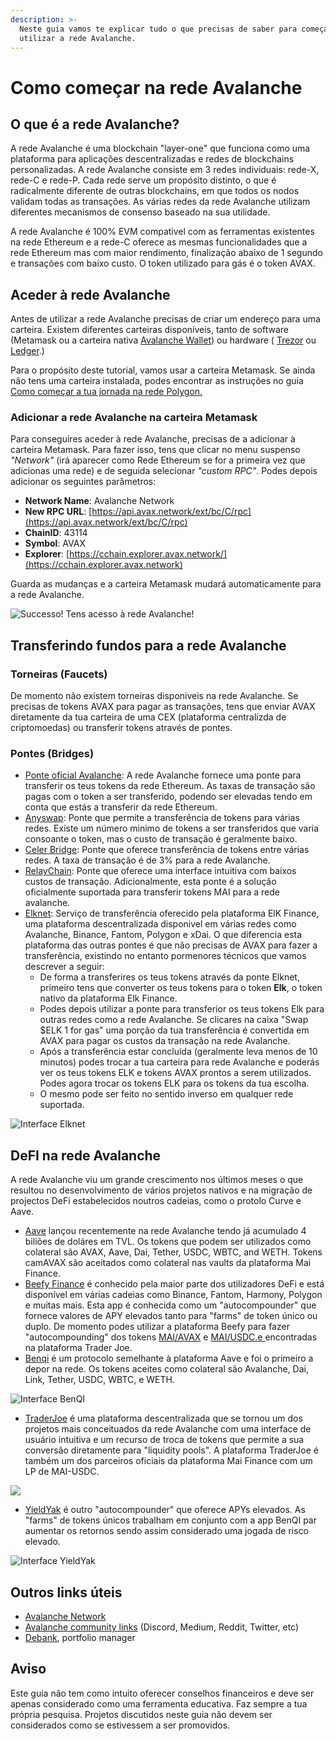```yaml
---
description: >-
  Neste guia vamos te explicar tudo o que precisas de saber para começares a
  utilizar a rede Avalanche.
---
```


# Como começar na rede Avalanche

## O que é a rede Avalanche?

A rede Avalanche é uma blockchain "layer-one" que funciona como uma plataforma para aplicações descentralizadas e redes de blockchains personalizadas. A rede Avalanche consiste em 3 redes individuais: rede-X, rede-C e rede-P. Cada rede serve um propósito distinto, o que é radicalmente diferente de outras blockchains, em que todos os nodos validam todas as transações. As várias redes da rede Avalanche utilizam diferentes mecanismos de consenso baseado na sua utilidade.

A rede Avalanche é 100% EVM compativel com as ferramentas existentes na rede Ethereum e a rede-C oferece as mesmas funcionalidades que a rede Ethereum mas com maior rendimento, finalização abaixo de 1 segundo e transações com baixo custo. O token utilizado para gás é o token AVAX.

## Aceder à rede Avalanche

Antes de utilizar a rede Avalanche precisas de criar um endereço para uma carteira. Existem diferentes carteiras disponíveis, tanto de software (Metamask ou a carteira nativa [Avalanche Wallet](https://wallet.avax.network)) ou hardware ( [Trezor](https://trezor.io/coins/) ou [Ledger](https://support.ledger.com/hc/en-us/articles/360020765779-Avalanche-AVAX-?docs=true).)

Para o propósito deste tutorial, vamos usar a carteira Metamask. Se ainda não tens uma carteira instalada, podes encontrar as instruções no guia [Como começar a tua jornada na rede Polygon.](../polygon/how-to-get-started-on-polygon.md)

### Adicionar a rede Avalanche na carteira Metamask

Para conseguires aceder à rede Avalanche, precisas de a adicionar à carteira Metamask. Para fazer isso, tens que clicar no menu suspenso _"Network"_ (irá aparecer como Rede Ethereum se for a primeira vez que adicionas uma rede) e de seguida selecionar _"custom RPC"_. Podes depois adicionar os seguintes parâmetros:

* **Network Name**: Avalanche Network
* **New RPC URL**: [https://api.avax.network/ext/bc/C/rpc](https://api.avax.network/ext/bc/C/rpc)
* **ChainID**: 43114
* **Symbol**: AVAX
* **Explorer**: [https://cchain.explorer.avax.network/](https://cchain.explorer.avax.network)

Guarda as mudanças e a carteira Metamask mudará automaticamente para a rede Avalanche.

![Successo! Tens acesso à rede Avalanche!](../../.gitbook/assets/avax\_MM.png)

## Transferindo fundos para a rede Avalanche

### Torneiras (Faucets)

De momento não existem torneiras disponiveis na rede Avalanche. Se precisas de tokens AVAX para pagar as transações, tens que enviar AVAX diretamente da tua carteira de uma CEX (plataforma centralizda de criptomoedas) ou transferir tokens através de pontes.

### Pontes (Bridges)

* [Ponte oficial Avalanche](https://bridge.avax.network):  A rede Avalanche fornece uma ponte para transferir os teus tokens da rede Ethereum. As taxas de transação são pagas com o token a ser transferido, podendo ser elevadas tendo em conta que estás a transferir da rede Ethereum.
* [Anyswap](https://anyswap.exchange/#/bridge): Ponte que permite a transferência de tokens para várias redes.  Existe um número minimo de tokens a ser transferidos que varia consoante o token, mas o custo de transação é geralmente baixo.
* [Celer Bridge](https://cbridge.celer.network/#/transfer): Ponte que oferece transferência de tokens entre várias redes. A taxa de transação é de 3% para a rede Avalanche.
* [RelayChain](https://app.relaychain.com/#/cross-chain-bridge-transfer): Ponte que oferece uma interface intuitiva com baixos custos de transação. Adicionalmente, esta ponte é a solução oficialmente suportada para transferir tokens MAI para a rede avalanche.&#x20;
* [Elknet](https://app.elk.finance/#/elknet): Serviço de transferência oferecido pela plataforma ElK Finance, uma plataforma descentralizada disponivel em várias redes como Avalanche, Binance, Fantom, Polygon e xDai. O que diferencia esta plataforma das outras pontes é que não precisas de AVAX para fazer a transferência, existindo no entanto pormenores  técnicos que vamos descrever a seguir:
  * De forma a transferires os teus tokens através da ponte Elknet, primeiro tens que converter os  teus tokens para o token **Elk**, o token nativo da plataforma Elk Finance.
  * Podes depois utilizar a ponte para transferior os teus tokens Elk para outras redes como a  rede Avalanche. Se clicares na caixa "Swap $ELK 1 for gas" uma porção da tua transferência é convertida em AVAX para pagar os custos da transação na rede Avalanche.
  * Após a transferência estar concluída (geralmente leva menos de 10 minutos) podes trocar a tua carteira para rede Avalanche e poderás ver os teus tokens ELK e tokens AVAX prontos a serem utilizados. Podes agora trocar os tokens ELK para os tokens da tua escolha.
  * O mesmo pode ser feito no sentido inverso em qualquer rede suportada.

![Interface Elknet](../../.gitbook/assets/AVAX\_elkswap.png)

## DeFI na rede Avalanche

A rede Avalanche viu um grande crescimento nos últimos meses o que resultou no desenvolvimento de vários projetos nativos e na migração de projectos DeFi estabelecidos noutros cadeias, como o protolo Curve e Aave.

* [Aave](https://app.aave.com/dashboard) lançou recentemente na rede Avalanche tendo já acumulado 4 biliões de doláres em TVL. Os tokens que podem ser utilizados como colateral são AVAX, Aave, Dai, Tether, USDC, WBTC, and WETH. Tokens camAVAX são aceitados como colateral nas vaults da plataforma Mai Finance.
* [Beefy Finance](https://app.beefy.finance/#/avax) é conhecido pela maior parte dos utilizadores DeFi e está disponível em várias cadeias como Binance, Fantom, Harmony, Polygon e muitas mais. Esta app é conhecida como um "autocompounder" que fornece valores de APY elevados tanto para "farms" de token único ou duplo. De momento podes utilizar a plataforma Beefy para fazer "autocompounding" dos tokens [MAI/AVAX](https://app.beefy.finance/#/avax/vault/joe-mai-wavax) e [MAI/USDC.e ](https://app.beefy.finance/#/avax/vault/joe-mai-usdc.e)encontradas na plataforma Trader Joe.
* [Benqi](https://app.benqi.fi/markets) é um protocolo semelhante à plataforma Aave e foi o primeiro a depor na rede. Os tokens aceites como colateral são Avalanche, Dai, Link, Tether, USDC, WBTC, e WETH.

![Interface BenQI](../../.gitbook/assets/AVAX\_benqi.png)

* [TraderJoe](https://www.traderjoexyz.com/#/home) é uma plataforma descentralizada que se tornou um dos projetos mais conceituados da rede Avalanche com uma interface de usuário intuitiva e um recurso de troca de tokens que permite a sua conversão diretamente para "liquidity pools". A plataforma TraderJoe é também um dos parceiros oficiais da plataforma Mai Finance com um LP de MAI-USDC.

![](../../.gitbook/assets/AVAX\_joe.png)

* [YieldYak](https://yieldyak.com/farms) é outro "autocompounder" que oferece APYs elevados. As "farms" de tokens únicos trabalham em conjunto com a app BenQI par aumentar os retornos sendo assim considerado uma jogada de risco elevado.

![Interface YieldYak](../../.gitbook/assets/avax\_yak.png)

## Outros links úteis

* [Avalanche Network](htts://avax)
* [Avalanche community links](https://www.avax.network/community) (Discord, Medium, Reddit, Twitter, etc)
* [Debank](https://debank.com), portfolio manager

## Aviso

Este guia não tem como intuito oferecer conselhos financeiros e deve ser apenas considerado como uma ferramenta educativa. Faz sempre a tua própria pesquisa. Projetos discutidos neste guia não devem ser considerados como se estivessem a ser promovidos.
